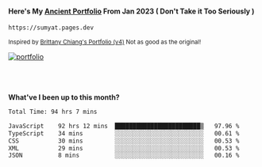 #### Here's My [Ancient Portfolio](https://sumyat.pages.dev) From Jan 2023 ( Don't Take it Too Seriously ) 
````bash
https://sumyat.pages.dev 
````

<sub>Inspired by [Brittany Chiang's Portfolio (v4)](https://v4.brittanychiang.com/) Not as good as the original!</sub>


<a href='https://sumyat.pages.dev/'>
    <img src='https://github.com/sumyat-aung/sumyat-aung/assets/108873224/c9b4f2be-c585-4dd3-84e1-692c3854a6d8' alt='portfolio' align='center' />
</a>


<br />
<br />


<br />
<br />

**What've I been up to this month?**

<!--START_SECTION:waka-->

```txt
Total Time: 94 hrs 7 mins

JavaScript    92 hrs 12 mins  ████████████████████████▒   97.96 %
TypeScript    34 mins         ░░░░░░░░░░░░░░░░░░░░░░░░░   00.61 %
CSS           30 mins         ░░░░░░░░░░░░░░░░░░░░░░░░░   00.53 %
XML           29 mins         ░░░░░░░░░░░░░░░░░░░░░░░░░   00.53 %
JSON          8 mins          ░░░░░░░░░░░░░░░░░░░░░░░░░   00.16 %
```

<!--END_SECTION:waka-->




